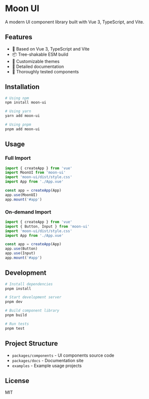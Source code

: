 # Moon UI

A modern UI component library built with Vue 3, TypeScript, and Vite.

## Features

- 🚀 Based on Vue 3, TypeScript and Vite
- 📦 Tree-shakable ESM build
- 🎨 Customizable themes
- 📄 Detailed documentation
- 🧪 Thoroughly tested components

## Installation

```bash
# Using npm
npm install moon-ui

# Using yarn
yarn add moon-ui

# Using pnpm
pnpm add moon-ui
```

## Usage

### Full Import

```js
import { createApp } from 'vue'
import MoonUI from 'moon-ui'
import 'moon-ui/dist/style.css'
import App from './App.vue'

const app = createApp(App)
app.use(MoonUI)
app.mount('#app')
```

### On-demand Import

```js
import { createApp } from 'vue'
import { Button, Input } from 'moon-ui'
import 'moon-ui/dist/style.css'
import App from './App.vue'

const app = createApp(App)
app.use(Button)
app.use(Input)
app.mount('#app')
```

## Development

```bash
# Install dependencies
pnpm install

# Start development server
pnpm dev

# Build component library
pnpm build

# Run tests
pnpm test
```

## Project Structure

- `packages/components` - UI components source code
- `packages/docs` - Documentation site
- `examples` - Example usage projects

## License

MIT